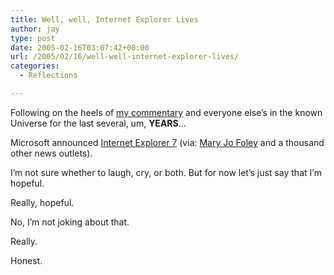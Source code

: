 ```yaml
---
title: Well, well, Internet Explorer Lives
author: jay
type: post
date: 2005-02-16T03:07:42+00:00
url: /2005/02/16/well-well-internet-explorer-lives/
categories:
  - Reflections

---
```

Following on the heels of [my commentary][1] and everyone else’s in the known Universe for the last several, um, **YEARS**…

Microsoft announced [Internet Explorer 7][2] (via: [Mary Jo Foley][3] and a thousand other news outlets).

I’m not sure whether to laugh, cry, or both. But for now let’s just say that I’m hopeful.

Really, hopeful.

No, I’m not joking about that.

Really.

Honest.

 [1]: //people.engr.ncsu.edu/jayoung/site/pages/-9bd56ff988d229e61073e713ee50be12"
 [2]: //blogs.msdn.com/ie/archive/2005/02/15/373104.aspx"
 [3]: //www.microsoft-watch.com/article2/0,1995,1765128,00.asp"